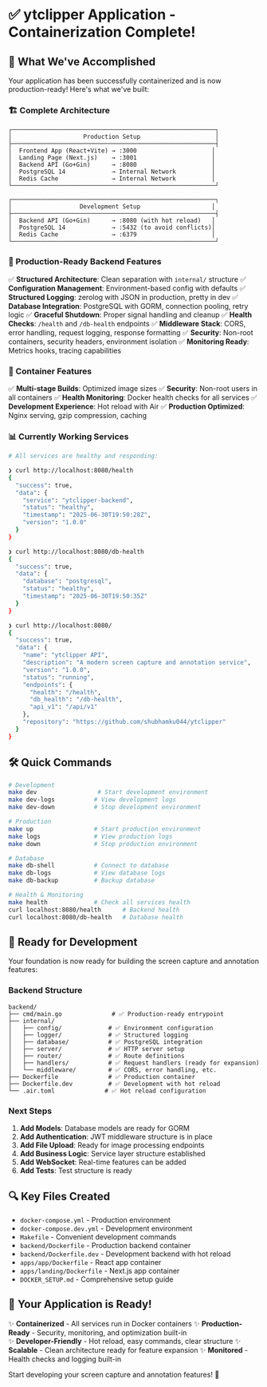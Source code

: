 # ✅ ytclipper Application - Containerization Complete!

## 🎉 What We've Accomplished

Your application has been successfully containerized and is now production-ready! Here's what we've built:

### 🏗️ Complete Architecture

```
┌─────────────────────────────────────────────────────────┐
│                    Production Setup                     │
├─────────────────────────────────────────────────────────┤
│  Frontend App (React+Vite) → :3000                     │
│  Landing Page (Next.js)    → :3001                     │
│  Backend API (Go+Gin)      → :8080                     │
│  PostgreSQL 14             → Internal Network          │
│  Redis Cache               → Internal Network          │
└─────────────────────────────────────────────────────────┘

┌─────────────────────────────────────────────────────────┐
│                   Development Setup                    │
├─────────────────────────────────────────────────────────┤
│  Backend API (Go+Gin)      → :8080 (with hot reload)   │
│  PostgreSQL 14             → :5432 (to avoid conflicts)│
│  Redis Cache               → :6379                     │
└─────────────────────────────────────────────────────────┘
```

### 🚀 Production-Ready Backend Features

✅ **Structured Architecture**: Clean separation with `internal/` structure
✅ **Configuration Management**: Environment-based config with defaults
✅ **Structured Logging**: zerolog with JSON in production, pretty in dev
✅ **Database Integration**: PostgreSQL with GORM, connection pooling, retry logic
✅ **Graceful Shutdown**: Proper signal handling and cleanup
✅ **Health Checks**: `/health` and `/db-health` endpoints
✅ **Middleware Stack**: CORS, error handling, request logging, response formatting
✅ **Security**: Non-root containers, security headers, environment isolation
✅ **Monitoring Ready**: Metrics hooks, tracing capabilities

### 🐳 Container Features

✅ **Multi-stage Builds**: Optimized image sizes
✅ **Security**: Non-root users in all containers
✅ **Health Monitoring**: Docker health checks for all services
✅ **Development Experience**: Hot reload with Air
✅ **Production Optimized**: Nginx serving, gzip compression, caching

### 📊 Currently Working Services

```bash
# All services are healthy and responding:

❯ curl http://localhost:8080/health
{
  "success": true,
  "data": {
    "service": "ytclipper-backend",
    "status": "healthy",
    "timestamp": "2025-06-30T19:50:28Z",
    "version": "1.0.0"
  }
}

❯ curl http://localhost:8080/db-health
{
  "success": true,
  "data": {
    "database": "postgresql",
    "status": "healthy",
    "timestamp": "2025-06-30T19:50:35Z"
  }
}

❯ curl http://localhost:8080/
{
  "success": true,
  "data": {
    "name": "ytclipper API",
    "description": "A modern screen capture and annotation service",
    "version": "1.0.0",
    "status": "running",
    "endpoints": {
      "health": "/health",
      "db_health": "/db-health",
      "api_v1": "/api/v1"
    },
    "repository": "https://github.com/shubhamku044/ytclipper"
  }
}
```

## 🛠️ Quick Commands

```bash
# Development
make dev                 # Start development environment
make dev-logs           # View development logs
make dev-down           # Stop development environment

# Production
make up                 # Start production environment
make logs               # View production logs
make down               # Stop production environment

# Database
make db-shell           # Connect to database
make db-logs            # View database logs
make db-backup          # Backup database

# Health & Monitoring
make health             # Check all services health
curl localhost:8080/health      # Backend health
curl localhost:8080/db-health   # Database health
```

## 🎯 Ready for Development

Your foundation is now ready for building the screen capture and annotation features:

### Backend Structure

```
backend/
├── cmd/main.go              # ✅ Production-ready entrypoint
├── internal/
│   ├── config/             # ✅ Environment configuration
│   ├── logger/             # ✅ Structured logging
│   ├── database/           # ✅ PostgreSQL integration
│   ├── server/             # ✅ HTTP server setup
│   ├── router/             # ✅ Route definitions
│   ├── handlers/           # ✅ Request handlers (ready for expansion)
│   └── middleware/         # ✅ CORS, error handling, etc.
├── Dockerfile              # ✅ Production container
├── Dockerfile.dev          # ✅ Development with hot reload
└── .air.toml              # ✅ Hot reload configuration
```

### Next Steps

1. **Add Models**: Database models are ready for GORM
2. **Add Authentication**: JWT middleware structure is in place
3. **Add File Upload**: Ready for image processing endpoints
4. **Add Business Logic**: Service layer structure established
5. **Add WebSocket**: Real-time features can be added
6. **Add Tests**: Test structure is ready

## 🔍 Key Files Created

- `docker-compose.yml` - Production environment
- `docker-compose.dev.yml` - Development environment
- `Makefile` - Convenient development commands
- `backend/Dockerfile` - Production backend container
- `backend/Dockerfile.dev` - Development backend with hot reload
- `apps/app/Dockerfile` - React app container
- `apps/landing/Dockerfile` - Next.js app container
- `DOCKER_SETUP.md` - Comprehensive setup guide

## 🎊 Your Application is Ready!

✨ **Containerized** - All services run in Docker containers
✨ **Production-Ready** - Security, monitoring, and optimization built-in  
✨ **Developer-Friendly** - Hot reload, easy commands, clear structure
✨ **Scalable** - Clean architecture ready for feature expansion
✨ **Monitored** - Health checks and logging built-in

Start developing your screen capture and annotation features! 🚀
